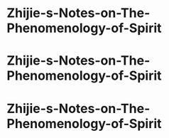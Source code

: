 # Zhijie-s-Notes-on-The-Phenomenology-of-Spirit
# Zhijie-s-Notes-on-The-Phenomenology-of-Spirit
# Zhijie-s-Notes-on-The-Phenomenology-of-Spirit
